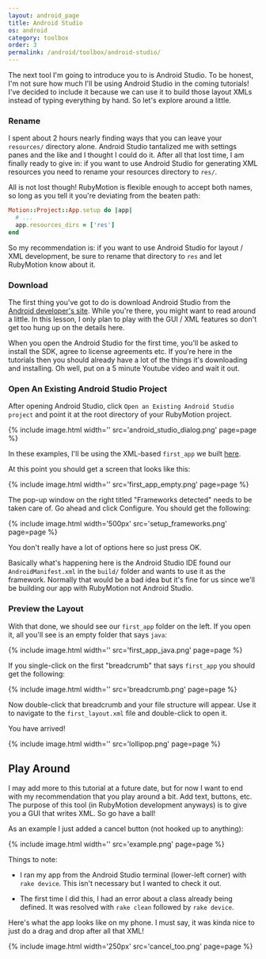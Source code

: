 ```yaml
---
layout: android_page
title: Android Studio
os: android
category: toolbox
order: 3
permalink: /android/toolbox/android-studio/
---
```


The next tool I'm going to introduce you to is Android Studio. To be honest, I'm not sure how much I'll be using Android Studio in the coming tutorials! I've decided to include it because we can use it to build those layout XMLs instead of typing everything by hand. So let's explore around a little.

### Rename

I spent about 2 hours nearly finding ways that you can leave your `resources/` directory alone. Android Studio tantalized me with settings panes and the like and I thought I could do it. After all that lost time, I am finally ready to give in: if you want to use Android Studio for generating XML resources you need to rename your resources directory to `res/`.

All is not lost though! RubyMotion is flexible enough to accept both names, so long as you tell it you're deviating from the beaten path:

```ruby
Motion::Project::App.setup do |app|
  # ...
  app.resources_dirs = ['res']
end
```

So my recommendation is: if you want to use Android Studio for layout / XML development, be sure to rename that directory to `res` and let RubyMotion know about it.

### Download

The first thing you've got to do is download Android Studio from the [Android developer's site](http://developer.android.com/sdk/index.html). While you're there, you might want to read around a little. In this lesson, I only plan to play with the GUI / XML features so don't get too hung up on the details here.

When you open the Android Studio for the first time, you'll be asked to install the SDK, agree to license agreements etc. If you're here in the tutorials then you should already have a lot of the things it's downloading and installing. Oh well, put on a 5 minute Youtube video and wait it out.

### Open An Existing Android Studio Project

After opening Android Studio, click `Open an Existing Android Studio project` and point it at the root directory of your RubyMotion project.

{% include image.html width='' src='android_studio_dialog.png' page=page %}

In these examples, I'll be using the XML-based `first_app` we built [here](http://kcerb.github.io/fruit-robot/android/firstapp/xml-ui/).

At this point you should get a screen that looks like this:

{% include image.html width='' src='first_app_empty.png' page=page %}

The pop-up window on the right titled "Frameworks detected" needs to be taken care of. Go ahead and click Configure. You should get the following:

{% include image.html width='500px' src='setup_frameworks.png' page=page %}

You don't really have a lot of options here so just press OK.

Basically what's happening here is the Android Studio IDE found our `AndroidManifest.xml` in the `build/` folder and wants to use it as the framework. Normally that would be a bad idea but it's fine for us since we'll be building our app with RubyMotion not Android Studio.

### Preview the Layout

With that done, we should see our `first_app` folder on the left. If you open it, all you'll see is an empty folder that says `java`:

{% include image.html width='' src='first_app_java.png' page=page %}

If you single-click on the first "breadcrumb" that says `first_app` you should get the following:

{% include image.html width='' src='breadcrumb.png' page=page %}

Now double-click that breadcrumb and your file structure will appear. Use it to navigate to the `first_layout.xml` file and double-click to open it.

You have arrived!

{% include image.html width='' src='lollipop.png' page=page %}

## Play Around

I may add more to this tutorial at a future date, but for now I want to end with my recommendation that you play around a bit. Add text, buttons, etc. The purpose of this tool (in RubyMotion development anyways) is to give you a GUI that writes XML. So go have a ball!

As an example I just added a cancel button (not hooked up to anything):

{% include image.html width='' src='example.png' page=page %}

Things to note:

* I ran my app from the Android Studio terminal (lower-left corner) with `rake device`. This isn't necessary but I wanted to check it out.

* The first time I did this, I had an error about a class already being defined. It was resolved with `rake clean` followed by `rake device`.


Here's what the app looks like on my phone. I must say, it was kinda nice to just do a drag and drop after all that XML!

{% include image.html width='250px' src='cancel_too.png' page=page %}
